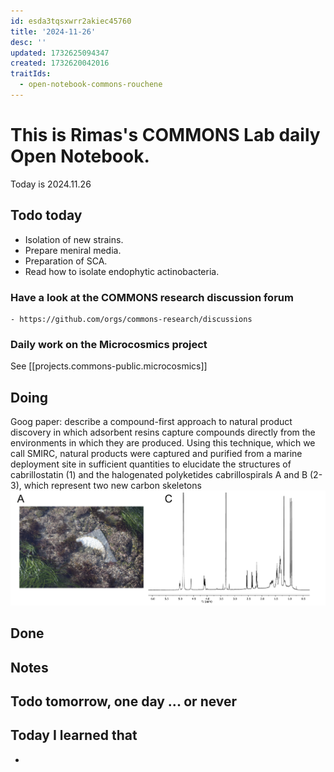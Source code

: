 ```yaml
---
id: esda3tqsxwrr2akiec45760
title: '2024-11-26'
desc: ''
updated: 1732625094347
created: 1732620042016
traitIds:
  - open-notebook-commons-rouchene
---
```




# This is Rimas's COMMONS Lab daily Open Notebook.

Today is 2024.11.26

## Todo today
- Isolation of new strains.
- Prepare meniral media.
- Preparation of SCA. 
- Read how to isolate endophytic actinobacteria. 


### Have a look at the COMMONS research discussion forum
    - https://github.com/orgs/commons-research/discussions

### Daily work on the Microcosmics project

See [[projects.commons-public.microcosmics]]


###
###

## Doing
Goog paper: describe a compound-first approach to natural product discovery in which adsorbent resins capture compounds directly from the environments in which they are produced. Using this technique, which we call SMIRC, natural products were captured and purified from a marine deployment site in sufficient quantities to elucidate the structures of cabrillostatin (1) and the halogenated polyketides cabrillospirals A and B (2-3), which represent two new carbon skeletons 
![alt text](image-4.png)

## 


## Done

## Notes

## Todo tomorrow, one day ... or never 


###
###


## Today I learned that

- 